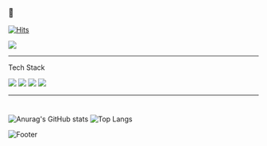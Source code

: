 ### 👋
<p align = "right">

  [![Hits](https://hits.seeyoufarm.com/api/count/incr/badge.svg?url=https%3A%2F%2Fgithub.com%2Fhyunjin-shin&count_bg=%233D63C8&title_bg=%2386DDFF&icon=opsgenie.svg&icon_color=%23FFFFFF&title=hits&edge_flat=false)](https://hits.seeyoufarm.com)

</p> 

  <!--
**hyunjin-shin/hyunjin-shin** is a ✨ _special_ ✨ repository because its `README.md` (this file) appears on your GitHub profile.

Here are some ideas to get you started:

- 🔭 I’m currently working on ...
- 🌱 I’m currently learning ...
- 👯 I’m looking to collaborate on ...
- 🤔 I’m looking for help with ...
- 💬 Ask me about ...
- 📫 How to reach me: ...
- 😄 Pronouns: ...
- ⚡ Fun fact: ...
-->


<img src="https://img.shields.io/badge/doutori31@gmail.com-EA4335?style=plastic&logo=Gmail&logoColor=white">

***

<p>Tech Stack</p>
<div align="left">
<img src="https://img.shields.io/badge/C++-00599C?style=plastic&logo=cplusplus&logoColor=white">
<img src="https://img.shields.io/badge/JavaScript-F7DF1E?style=plastic&logo=javascript&logoColor=white">
<img src="https://img.shields.io/badge/Node.js-339933?style=plastic&logo=nodedotjs&logoColor=white">
<img src="https://img.shields.io/badge/React-61DAFB?style=plastic&logo=react&logoColor=white"><br>
</div>

***

#

<div>
  
  ![Anurag's GitHub stats](https://github-readme-stats.vercel.app/api?username=hyunjin-shin&hide=contribs,prs&theme=tokyonight&show_icons=true)  ![Top Langs](https://github-readme-stats.vercel.app/api/top-langs/?username=hyunjin-shin&layout=compact&theme=tokyonight)
  
</div> 

![Footer](https://capsule-render.vercel.app/api?type=waving&color=auto&height=200&section=footer)

